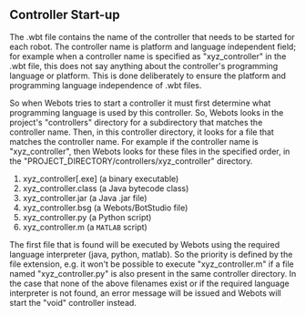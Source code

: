 ## Controller Start-up

The .wbt file contains the name of the controller that needs to be started for
each robot. The controller name is platform and language independent field; for
example when a controller name is specified as "xyz_controller" in the .wbt
file, this does not say anything about the controller's programming language or
platform. This is done deliberately to ensure the platform and programming
language independence of .wbt files.

So when Webots tries to start a controller it must first determine what
programming language is used by this controller. So, Webots looks in the
project's "controllers" directory for a subdirectory that matches the controller
name. Then, in this controller directory, it looks for a file that matches the
controller name. For example if the controller name is "xyz_controller", then
Webots looks for these files in the specified order, in the
"PROJECT_DIRECTORY/controllers/xyz_controller" directory.

1. xyz_controller[.exe] (a binary executable)
2. xyz_controller.class (a Java bytecode class)
3. xyz_controller.jar (a Java .jar file)
4. xyz_controller.bsg (a Webots/BotStudio file)
5. xyz_controller.py (a Python script)
6. xyz_controller.m (a `MATLAB` script)

The first file that is found will be executed by Webots using the required
language interpreter (java, python, matlab). So the priority is defined by the
file extension, e.g. it won't be possible to execute "xyz_controller.m" if a
file named "xyz_controller.py" is also present in the same controller directory.
In the case that none of the above filenames exist or if the required language
interpreter is not found, an error message will be issued and Webots will start
the "void" controller instead.

